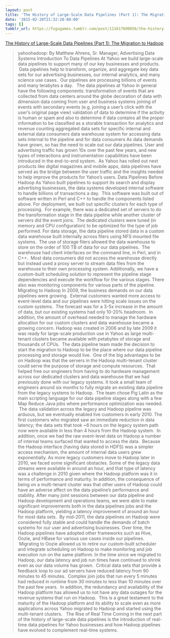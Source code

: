 ```yaml
---
layout: post
title: 'The History of Large-Scale Data Pipelines (Part 1): The Migration to Hadoop'
date: '2015-02-20T21:32:28-08:00'
tags: []
tumblr_url: https://fugugames.tumblr.com/post/111617600856/the-history-of-large-scale-data-pipelines-part
---
```

[The History of Large-Scale Data Pipelines (Part 1): The Migration to Hadoop](http://yahoodevelopers.tumblr.com/post/111616833813/the-history-of-large-scale-data-pipelines-part)  

> yahoohadoop: By Matthew Ahrens, Sr. Manager, Advertising Data Systems Introduction To Data Pipelines At Yahoo we build large-scale data pipelines to support many of our key businesses and products. &nbsp;Data pipelines help to transform, organize, and aggregate key data sets for our advertising businesses, our internal analytics, and many science use cases. &nbsp;Our pipelines are processing billions of events and many terabytes a day. &nbsp; The data pipelines at Yahoo in general have the following components: transformation of events that are collected from data centers around the globe decoration of data with dimension data coming from user and business systems joining of events with secondary events (e.g. joining a user’s click with the user’s original page view) validation of data to determine if the activity is human or spam and also to determine if data contains all the proper information to be classified as a storable transaction for analytics and revenue counting aggregated data sets for specific internal and external data consumers data warehouse system for accessing data sets internal to the pipeline and for data consumers As data demands have grown, so has the need to scale out our data pipelines. User and advertising traffic has grown 10x over the past few years, and new types of interactions and instrumentation capabilities have been introduced in the end-to-end system. &nbsp;As Yahoo has rolled out next products like digital magazines and mobile apps, data pipelines have served as the bridge between the user traffic and the insights needed to help improve the products for Yahoo’s users. Data Pipelines Before Hadoop As Yahoo built pipelines to support its search and display advertising businesses, the data systems developed internal software to handle billions of transactions a day. &nbsp;This software was built out of software written in Perl and C++ to handle the components listed above. For deployment, we built out specific clusters for each type of processing. &nbsp;For example, there was a dedicated set of servers to do the transformation stage in the data pipeline while another cluster of servers did the event joins. &nbsp;The dedicated clusters were tuned (in memory and CPU configuration) to be optimized for the type of job performed. For data storage, the data pipeline stored data in a custom data warehouse built internally across filers using NFS mounted file systems. &nbsp;The use of storage filers allowed the data warehouse to store on the order of 100&nbsp;TB of data for our data pipelines. &nbsp;The warehouse had client interfaces on the command line, in Perl, and in C++. &nbsp;Most data consumers did not access the warehouse directly but instead used a proxy server to stream data files from the warehouse to their own processing system. Additionally, we have a custom-built scheduling solution to represent the pipeline stage dependencies and execute the workflow for the various stages. There also was monitoring components for various parts of the pipeline. Migrating to Hadoop In 2009, the business demands on our data pipelines were growing. &nbsp;External customers wanted more access to event-level data and our pipelines were hitting scale issues on the custom systems. &nbsp;The forecast was for a 3-5x increase in the amount of data, but our existing systems had only 10-20% headroom. &nbsp;In addition, the amount of overhead needed to manage the hardware allocation for our custom clusters and data warehouse became a growing concern. Hadoop was created in 2006 and by late 2009 it was ready for large-scale production use in Yahoo as large multi-tenant clusters became available with petabytes of storage and thousands of CPUs. &nbsp;The data pipeline team made the decision to start the migration to Hadoop to be the place where our data pipeline processing and storage would live. &nbsp;One of the big advantages to be on Hadoop was that the servers in the Hadoop multi-tenant cluster could serve the purpose of storage and compute resources. &nbsp;That helped free our engineers from having to do hardware management across our dedicated clusters and data warehouse that we had previously done with our legacy systems. It took a small team of engineers around six months to fully migrate an existing data pipeline from the legacy systems to Hadoop. &nbsp;The team chose Pig Latin as the main scripting language for our data pipeline stages along with a few Map Reduce Java jobs where performance optimization was needed. &nbsp;The data validation across the legacy and Hadoop pipeline was arduous, but we eventually enabled live customers in early 2010. The first customers who migrated saw an immediate reduction in data latency; the data sets that took ~6 hours on the legacy system path now were available in less than 4 hours from the Hadoop system. &nbsp;In addition, once we had the raw event-level data on Hadoop a number of internal teams surfaced that wanted to access the data. &nbsp;Because the Hadoop interface (having data stored in HDFS) was a simpler access mechanism, the amount of internal data users grew exponentially. As more legacy customers move to Hadoop later in 2010, we faced some significant obstacles. Some of the legacy data streams were available in around an hour, and that type of latency was a challenge in 2010 given where the Hadoop platform was it in terms of performance and maturity. In addition, the consequence of being on a multi-tenant cluster was that other users of Hadoop could have an adverse affect on the data pipeline’s performance and stability. After many joint sessions between our data pipeline and Hadoop development and operations teams, we were able to make significant improvements both in the data pipelines jobs and the Hadoop platform, yielding a latency improvement of around an hour for most data sets. &nbsp;By mid-2011, the data pipelines on Hadoop were considered fully stable and could handle the demands of batch systems for our user and advertising businesses. Over time, the Hadoop pipelines have adopted other frameworks such as Hive, Oozie, and HBase for various use cases inside our pipelines. &nbsp;Migrating to Oozie allowed us to retire our custom-built scheduler and integrate scheduling on Hadoop to make monitoring and job execution run on the same platform. In the time since we migrated to Hadoop, our data latency and job run times have continued to shrink even as our data volume has grown. &nbsp;Critical data sets that provide a feedback loop to our ad servers have reduced latency from 90 minutes to 45 minutes. &nbsp;Complex join jobs that run every 5 minutes had reduced in runtime from 30 minutes to less than 10 minutes over the past few years. &nbsp;In addition, the redundancy and availability of the Hadoop platform has allowed us to not have any data outages for the revenue systems that run on Hadoop. &nbsp;This is a great testament to the maturity of the Hadoop platform and its ability to scale even as more applications across Yahoo migrated to Hadoop and started using the multi-tenant clusters. &nbsp; The Rise of Real Time Coming in the next part of the history of large-scale data pipelines is the introduction of real-time data pipelines for Yahoo businesses and how Hadoop pipelines have evolved to complement real-time systems.

